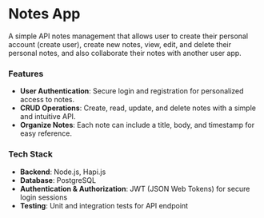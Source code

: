 # Notes App

A simple API notes management that allows user to create their personal account (create user), create new notes, view, edit, and delete their personal notes, and also collaborate their notes with another user app.

### Features
- **User Authentication**: Secure login and registration for personalized access to notes.
- **CRUD Operations**: Create, read, update, and delete notes with a simple and intuitive API.
- **Organize Notes**: Each note can include a title, body, and timestamp for easy reference.

### Tech Stack
- **Backend**: Node.js, Hapi.js
- **Database**: PostgreSQL
- **Authentication & Authorization**: JWT (JSON Web Tokens) for secure login sessions
- **Testing**: Unit and integration tests for API endpoint
